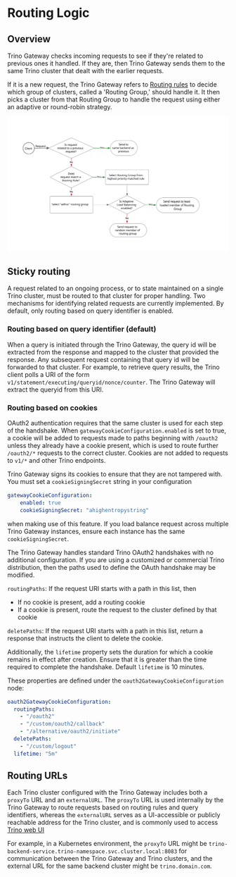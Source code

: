 # Routing Logic

## Overview

Trino Gateway checks incoming requests to see if they're related to previous 
ones it handled. If they are, then Trino Gateway sends them to the same 
Trino cluster that dealt with the earlier requests.

If it is a new request, the Trino Gateway refers to [Routing rules](routing-rules.md) 
to decide which group of clusters, called a 'Routing Group,' should handle it. 
It then picks a cluster from that Routing Group to handle the request using 
either an adaptive or round-robin strategy.

![Request Routing Flow](assets/gateway-routing-flow.svg)

## Sticky routing

A request related to an ongoing process, or to state maintained on a single 
Trino cluster, must be routed to that cluster for proper handling. Two 
mechanisms for identifying related requests are currently implemented. By default,
only routing based on query identifier is enabled.

### Routing based on query identifier (default)

When a query is initiated through the Trino Gateway, the query id will be 
extracted from the response and mapped to the cluster that provided the 
response. Any subsequent request containing that query id will be forwarded 
to that cluster. For example, to retrieve query results, the Trino client 
polls a URI of the form 
`v1/statement/executing/queryid/nonce/counter`. The Trino Gateway will extract
the queryid from this URI.

### Routing based on cookies

OAuth2 authentication requires that the same cluster is used for each step of 
the handshake. When `gatewayCookieConfiguration.enabled` is set to true, a cookie 
will be added to requests made to paths beginning with `/oauth2` unless they already have 
a cookie present, which is used to route further `/oauth2/*` requests to the correct cluster. 
Cookies are not added to requests to `v1/*` and other Trino endpoints.

Trino Gateway signs its cookies to ensure that they are not tampered with. You 
must set a `cookieSigningSecret` string in your configuration
```yaml
gatewayCookieConfiguration:
    enabled: true
    cookieSigningSecret: "ahighentropystring"
```
when making use of this feature. If you load balance request across multiple Trino Gateway
instances, ensure each instance has the same `cookieSigningSecret`.

The Trino Gateway handles standard Trino OAuth2 handshakes with no additional 
configuration. If you are using a customized or commercial Trino distribution, then
the paths used to define the OAuth handshake may be modified.

`routingPaths`: If the request URI starts with a path in this list, then
* If no cookie is present, add a routing cookie
* If a cookie is present, route the request to the cluster defined by that cookie

`deletePaths`: If the request URI starts with a path in this list,
return a response that instructs the client to delete the cookie.

Additionally, the `lifetime` property sets the duration for which a cookie remains in 
effect after creation. Ensure that it is greater than
the time required to complete the handshake. Default `lifetime` is 10 minutes.

These properties are defined under the `oauth2GatewayCookieConfiguration` node: 

```yaml
oauth2GatewayCookieConfiguration:
  routingPaths:
    - "/oauth2"
    - "/custom/oauth2/callback"
    - "/alternative/oauth2/initiate"
  deletePaths:
    - "/custom/logout"
  lifetime: "5m"
```

## Routing URLs

Each Trino cluster configured with the Trino Gateway includes both a `proxyTo` 
URL and an `externalURL`. The `proxyTo` URL is used internally by the Trino 
Gateway to route requests based on routing rules and query identifiers, whereas 
the `externalURL` serves as a UI-accessible or publicly reachable address for 
the Trino cluster, and is commonly used to access [Trino web UI](https://trino.io/docs/current/admin/web-interface.html)  

For example, in a Kubernetes environment, the `proxyTo` URL might be 
`trino-backend-service.trino-namespace.svc.cluster.local:8083` for communication 
between the Trino Gateway and Trino clusters, and the external URL for the same 
backend cluster might be `trino.domain.com`.
